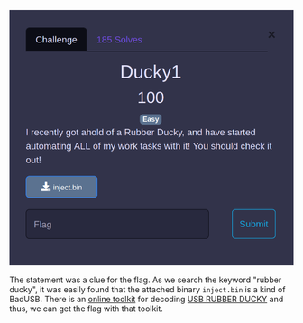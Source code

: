 
![Ducky1](https://github.com/Hed6eH0g/ctf/blob/main/2023/byuctf/rev/ducky1/figs/ducky1_0.png)


The statement was a clue for the flag.
As we search the keyword "rubber ducky", it was easily found that the attached binary `inject.bin` is a kind of BadUSB.
There is an [online toolkit](https://ducktoolkit.com/) for decoding [USB RUBBER DUCKY](https://shop.hak5.org/products/usb-rubber-ducky) and thus, we can get the flag with that toolkit.
